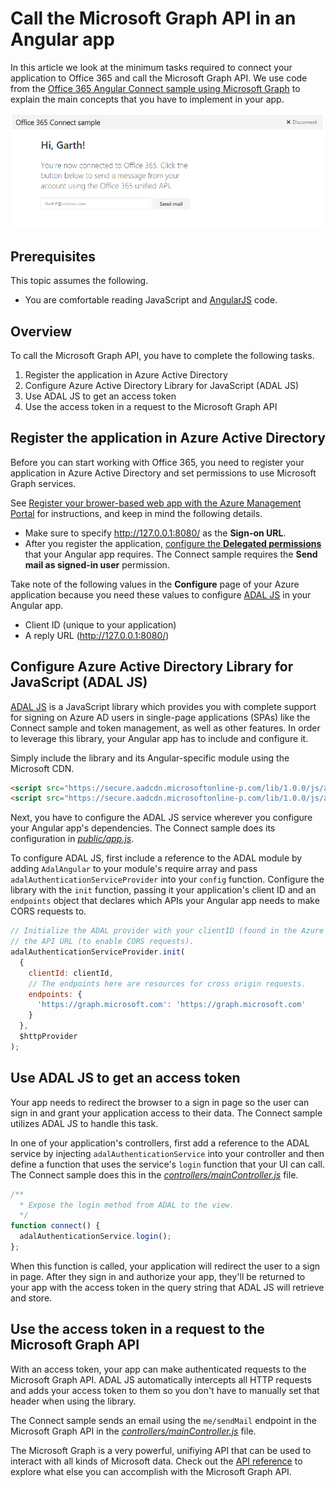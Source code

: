 # Call the Microsoft Graph API in an Angular app 

In this article we look at the minimum tasks required to connect your application to Office 365 and call the Microsoft Graph API. We use code from the [Office 365 Angular Connect sample using Microsoft Graph](https://github.com/OfficeDev/O365-Angular-Unified-API-Connect) to explain the main concepts that you have to implement in your app.

![Office 365 Angular Connect sample screenshot](./images/web-screenshot.png)

## Prerequisites  

This topic assumes the following.

* You are comfortable reading JavaScript and [AngularJS](https://angularjs.org/) code.

## Overview

To call the Microsoft Graph API, you have to complete the following tasks.

1. Register the application in Azure Active Directory
2. Configure Azure Active Directory Library for JavaScript (ADAL JS)
3. Use ADAL JS to get an access token
4. Use the access token in a request to the Microsoft Graph API

<!--<a name="register"></a>-->
## Register the application in Azure Active Directory

Before you can start working with Office 365, you need to register your application in Azure Active Directory and set permissions to use Microsoft Graph services.

See [Register your brower-based web app with the Azure Management Portal](https://msdn.microsoft.com/office/office365/HowTo/add-common-consent-manually#bk_RegisterWebApp) for instructions, and keep in mind the following details.

* Make sure to specify http://127.0.0.1:8080/ as the **Sign-on URL**.
* After you register the application, [configure the **Delegated permissions**](https://github.com/OfficeDev/O365-Angular-Unified-API-Connect/wiki/Grant-permissions-to-the-Connect-application-in-Azure) that your Angular app requires. The Connect sample requires the **Send mail as signed-in user** permission.

Take note of the following values in the **Configure** page of your Azure application because you need these values to configure [ADAL JS](https://github.com/AzureAD/azure-activedirectory-library-for-js) in your Angular app.

* Client ID (unique to your application)
* A reply URL (http://127.0.0.1:8080/)

<!--<a name="adal"></a>-->
## Configure Azure Active Directory Library for JavaScript (ADAL JS)

[ADAL JS](https://github.com/AzureAD/azure-activedirectory-library-for-js) is a JavaScript library which provides you with complete support for signing on Azure AD users in single-page applications (SPAs) like the Connect sample and token management, as well as other features. In order to leverage this library, your Angular app has to include and configure it.

Simply include the library and its Angular-specific module using the Microsoft CDN.

```html
<script src="https://secure.aadcdn.microsoftonline-p.com/lib/1.0.0/js/adal.min.js"></script>
<script src="https://secure.aadcdn.microsoftonline-p.com/lib/1.0.0/js/adal-angular.min.js"></script>
```

Next, you have to configure the ADAL JS service wherever you configure your Angular app's dependencies. The Connect sample does its configuration in [*public/app.js*](https://github.com/OfficeDev/O365-Angular-Unified-API-Connect/blob/master/public/scripts/app.js). 

To configure ADAL JS, first include a reference to the ADAL module by adding ```AdalAngular``` to your module's require array and pass ```adalAuthenticationServiceProvider``` into your ```config``` function. Configure the library with the ```init``` function, passing it your application's client ID and an ```endpoints``` object that declares which APIs your Angular app needs to make CORS requests to.

```javascript
// Initialize the ADAL provider with your clientID (found in the Azure Management Portal) and 
// the API URL (to enable CORS requests).
adalAuthenticationServiceProvider.init(
  {
    clientId: clientId,
    // The endpoints here are resources for cross origin requests.
    endpoints: {
      'https://graph.microsoft.com': 'https://graph.microsoft.com'
    }
  },
  $httpProvider
);
```

<!--<a name="accessToken"></a>-->
## Use ADAL JS to get an access token

Your app needs to redirect the browser to a sign in page so the user can sign in and grant your application access to their data. The Connect sample utilizes ADAL JS to handle this task. 

In one of your application's controllers, first add a reference to the ADAL service by injecting ```adalAuthenticationService``` into your controller and then define a function that uses the service's ```login``` function that your UI can call. The Connect sample does this in the [*controllers/mainController.js*](https://github.com/OfficeDev/O365-Angular-Unified-API-Connect/blob/master/public/controllers/mainController.js) file. 

```javascript
/**
  * Expose the login method from ADAL to the view.
  */
function connect() {
  adalAuthenticationService.login();
};
```

When this function is called, your application will redirect the user to a sign in page. After they sign in and authorize your app, they'll be returned to your app with the access token in the query string that ADAL JS will retrieve and store. 

<!--<a name="request"></a>-->
## Use the access token in a request to the Microsoft Graph API

With an access token, your app can make authenticated requests to the Microsoft Graph API. ADAL JS automatically intercepts all HTTP requests and adds your access token to them so you don't have to manually set that header when using the library. 

The Connect sample sends an email using the ```me/sendMail``` endpoint in the Microsoft Graph API in the [*controllers/mainController.js*](https://github.com/OfficeDev/O365-Angular-Unified-API-Connect/blob/master/public/controllers/mainController.js) file. 

The Microsoft Graph is a very powerful, unifiying API that can be used to interact with all kinds of Microsoft data. Check out the [API reference]() to explore what else you can accomplish with the Microsoft Graph API.

<!--## Additional resources

-  [Office 365 Angular Connect sample using Microsoft Graph](https://github.com/OfficeDev/O365-Angular-Unified-API-Connect)
-  [Office Dev Center](http://dev.office.com) 
-  [Microsoft Graph API reference](http://graph.microsoft.io/docs/)-->
